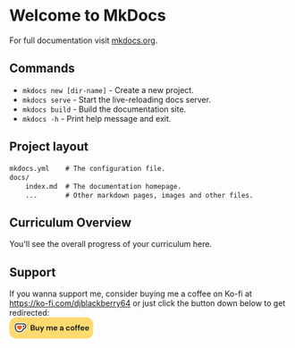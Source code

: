 # Welcome to MkDocs

For full documentation visit [mkdocs.org](https://www.mkdocs.org).

## Commands

- `mkdocs new [dir-name]` - Create a new project.
- `mkdocs serve` - Start the live-reloading docs server.
- `mkdocs build` - Build the documentation site.
- `mkdocs -h` - Print help message and exit.

## Project layout

    mkdocs.yml    # The configuration file.
    docs/
        index.md  # The documentation homepage.
        ...       # Other markdown pages, images and other files.

## Curriculum Overview

You'll see the overall progress of your curriculum here.

## Support

If you wanna support me, consider buying me a coffee on Ko-fi at https://ko-fi.com/djblackberry64 or just click the button down below to get redirected: <br /><img href="https://ko-fi.com/djblackberry64" src="./assets/img/Ko-Fi.jpg" width="150"></img>
